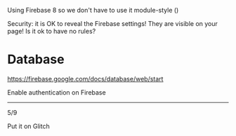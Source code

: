 Using Firebase 8 so we don't have to use it module-style ()

Security:
it is OK to reveal the Firebase settings! They are visible on your page!
Is it ok to have no rules?

# Database
https://firebase.google.com/docs/database/web/start


Enable authentication on Firebase


-----------------
5/9

Put it on Glitch
